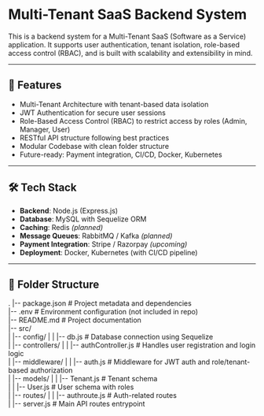 # Multi-Tenant SaaS Backend System

This is a backend system for a Multi-Tenant SaaS (Software as a Service) application. It supports user authentication, tenant isolation, role-based access control (RBAC), and is built with scalability and extensibility in mind.

---

## 🚀 Features

- Multi-Tenant Architecture with tenant-based data isolation
- JWT Authentication for secure user sessions
- Role-Based Access Control (RBAC) to restrict access by roles (Admin, Manager, User)
- RESTful API structure following best practices
- Modular Codebase with clean folder structure
- Future-ready: Payment integration, CI/CD, Docker, Kubernetes

---

## 🛠 Tech Stack

- **Backend**: Node.js (Express.js)
- **Database**: MySQL with Sequelize ORM
- **Caching**: Redis *(planned)*
- **Message Queues**: RabbitMQ / Kafka *(planned)*
- **Payment Integration**: Stripe / Razorpay *(upcoming)*
- **Deployment**: Docker, Kubernetes (with CI/CD pipeline)

---
## 📁 Folder Structure
.
|-- package.json               # Project metadata and dependencies  
|-- .env                       # Environment configuration (not included in repo)  
|-- README.md                  # Project documentation  
|-- src/                       
|   |-- config/
|   |   |-- db.js              # Database connection using Sequelize  
|   |-- controllers/
|   |   |-- authController.js  # Handles user registration and login logic  
|   |-- middleware/
|   |   |-- auth.js            # Middleware for JWT auth and role/tenant-based authorization  
|   |-- models/
|   |   |-- Tenant.js          # Tenant schema  
|   |   |-- User.js            # User schema with roles  
|   |-- routes/
|   |   |-- authroute.js       # Auth-related routes  
|   |-- server.js              # Main API routes entrypoint  

